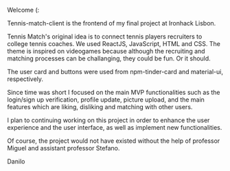 Welcome (:

Tennis-match-client is the frontend of my final project at Ironhack Lisbon. 

Tennis Match's original idea is to connect tennis players recruiters to college tennis coaches. We used ReactJS, JavaScript, HTML and CSS. The theme is inspired on videogames because although the recruiting and matching processes can be challanging, they could be fun. Or it should. 

The user card and buttons were used from npm-tinder-card and material-ui, respectively.

Since time was short I focused on the main MVP functionalities such as the login/sign up verification, profile update, picture upload, and the main features which are liking, disliking and matching with other users. 

I plan to continuing working on this project in order to enhance the user experience and the user interface, as well as implement new functionalities. 

Of course, the project would not have existed without the help of professor Miguel and assistant professor Stefano. 

Danilo
